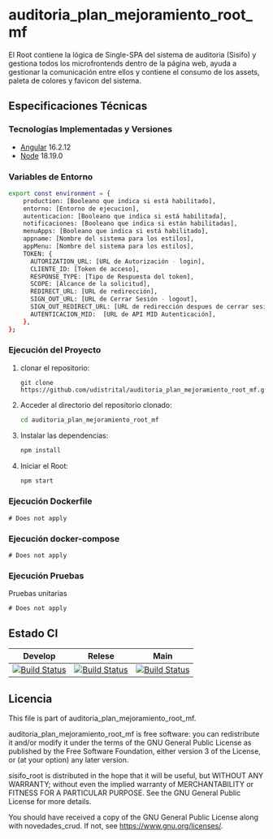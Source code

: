 # auditoria_plan_mejoramiento_root_mf 

El Root contiene la lógica de Single-SPA del sistema de auditoria (Sisifo) y gestiona todos los microfrontends dentro de la página web, ayuda a gestionar la comunicación entre 
ellos y contiene el consumo de los assets, paleta de colores y favicon del sistema.


## Especificaciones Técnicas

### Tecnologías Implementadas y Versiones
* [Angular](https://angular.io/) 16.2.12
* [Node](https://nodejs.org/es/) 18.19.0


### Variables de Entorno
```bash
export const environment = {
    production: [Booleano que indica si está habilitado],
    entorno: [Entorno de ejecucion],
    autenticacion: [Booleano que indica si está habilitada],
    notificaciones: [Booleano que indica si están habilitadas],
    menuApps: [Booleano que indica si está habilitado],
    appname: [Nombre del sistema para los estilos],
    appMenu: [Nombre del sistema para los estilos],
    TOKEN: {
      AUTORIZATION_URL: [URL de Autorización - login],
      CLIENTE_ID: [Token de acceso],
      RESPONSE_TYPE: [Tipo de Respuesta del token],
      SCOPE: [Alcance de la solicitud],
      REDIRECT_URL: [URL de redirección],
      SIGN_OUT_URL: [URL de Cerrar Sesión - logout],
      SIGN_OUT_REDIRECT_URL: [URL de redirección despues de cerrar sesion],
      AUTENTICACION_MID:  [URL de API MID Autenticación],
    },
};
```

### Ejecución del Proyecto


1. clonar el repositorio:
   ```shell
   git clone https://github.com/udistrital/auditoria_plan_mejoramiento_root_mf.git
    ```
3. Acceder al directorio del repositorio clonado:
   ```bash
   cd auditoria_plan_mejoramiento_root_mf
   ```
4. Instalar las dependencias:
   ```bash
   npm install
   ```

5. Iniciar el Root:
   ```bash
   npm start
   ```

### Ejecución Dockerfile
```shell
# Does not apply
```

### Ejecución docker-compose
```shell
# Does not apply
```

### Ejecución Pruebas

Pruebas unitarias
```shell
# Does not apply
```
## Estado CI

| Develop | Relese | Main |
| -- | -- | -- |
| [![Build Status](https://hubci.portaloas.udistrital.edu.co/api/badges/udistrital/auditoria_plan_mejoramiento_root_mf/status.svg?ref=refs/heads/develop)](https://hubci.portaloas.udistrital.edu.co/udistrital/auditoria_plan_mejoramiento_root_mf/) | [![Build Status](https://hubci.portaloas.udistrital.edu.co/api/badges/udistrital/auditoria_plan_mejoramiento_root_mf/status.svg?ref=refs/heads/release/0.0.1)](https://hubci.portaloas.udistrital.edu.co/udistrital/auditoria_plan_mejoramiento_root_mf/) | [![Build Status](https://hubci.portaloas.udistrital.edu.co/api/badges/udistrital/auditoria_plan_mejoramiento_root_mf/status.svg)](https://hubci.portaloas.udistrital.edu.co/udistrital/auditoria_plan_mejoramiento_root_mf/) |

## Licencia

This file is part of auditoria_plan_mejoramiento_root_mf.

auditoria_plan_mejoramiento_root_mf is free software: you can redistribute it and/or modify it under the terms of the GNU General Public License as published by the Free Software Foundation, either version 3 of the License, or (at your option) any later version.

sisifo_root is distributed in the hope that it will be useful, but WITHOUT ANY WARRANTY; without even the implied warranty of MERCHANTABILITY or FITNESS FOR A PARTICULAR PURPOSE. See the GNU General Public License for more details.

You should have received a copy of the GNU General Public License along with novedades_crud. If not, see https://www.gnu.org/licenses/.
